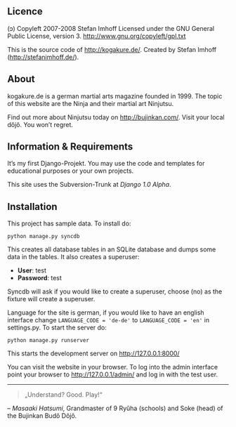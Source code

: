 Licence
-------

(ɔ) Copyleft 2007-2008 Stefan Imhoff
Licensed under the GNU General Public License, version 3.
http://www.gnu.org/copyleft/gpl.txt

This is the source code of http://kogakure.de/. 
Created by Stefan Imhoff (http://stefanimhoff.de/).

About
-----

kogakure.de is a german martial arts magazine founded in 1999. The topic of
this website are the Ninja and their martial art Ninjutsu.

Find out more about Ninjutsu today on http://bujinkan.com/.
Visit your local dôjô. You won’t regret.

Information & Requirements
--------------------------

It’s my first Django-Projekt. You may use the code and templates for 
educational purposes or your own projects.

This site uses the Subversion-Trunk at *Django 1.0 Alpha*.

Installation
------------

This project has sample data. To install do:

    python manage.py syncdb

This creates all database tables in an SQLite database and dumps some data in
the tables. It also creates a superuser:

* **User**: test
* **Password**: test

Syncdb will ask if you would like to create a superuser, choose (no) as the
fixture will create a superuser.

Language for the site is german, if you would like to have an english
interface change `LANGUAGE_CODE = 'de-de'` to `LANGUAGE_CODE = 'en'`
in settings.py. To start the server do:

    python manage.py runserver

This starts the development server on http://127.0.0.1:8000/

You can visit the website in your browser. To log into the admin interface
point your browser to http://127.0.0.1/admin/ and log in with the test user.

* * * * * * * * * * * * * * * * * * * * * * * * * * * * * * * * * * * * * * * 

> „Understand? Good. Play!“

– *Masaaki Hatsumi*, Grandmaster of 9 Ryûha (schools) and Soke (head) 
of the Bujinkan Budô Dôjô.